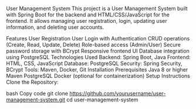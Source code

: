 User Management System
This project is a User Management System built with Spring Boot for the backend and HTML/CSS/JavaScript for the frontend. It allows managing user registration, login, updating user information, and deleting user accounts.

Features
User Registration
User Login with Authentication
CRUD operations (Create, Read, Update, Delete)
Role-based access (Admin/User)
Secure password storage with BCrypt
Responsive frontend UI
Database integration using PostgreSQL
Technologies Used
Backend: Spring Boot, Java
Frontend: HTML, CSS, JavaScript
Database: PostgreSQL
Security: Spring Security, BCrypt
Tools: Maven, Docker, Git
Installation
Prerequisites
Java 8 or higher
Maven
PostgreSQL
Docker (optional for containerization)
Setup Instructions
Clone the Repository:

bash
Copy code
git clone https://github.com/yourusername/user-management-system.git
cd user-management-system


